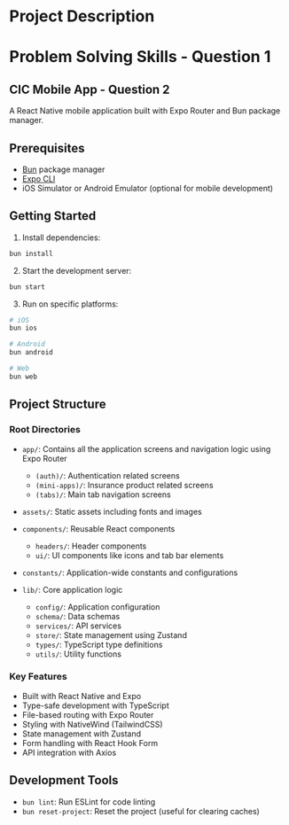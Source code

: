 # Project Description

# Problem Solving Skills - Question 1


## CIC Mobile App - Question 2
A React Native mobile application built with Expo Router and Bun package manager.

## Prerequisites

- [Bun](https://bun.sh/) package manager
- [Expo CLI](https://docs.expo.dev/get-started/installation/)
- iOS Simulator or Android Emulator (optional for mobile development)

## Getting Started

1. Install dependencies:
```bash
bun install
```

2. Start the development server:
```bash
bun start
```

3. Run on specific platforms:
```bash
# iOS
bun ios

# Android
bun android

# Web
bun web
```

## Project Structure

### Root Directories

- `app/`: Contains all the application screens and navigation logic using Expo Router
  - `(auth)/`: Authentication related screens
  - `(mini-apps)/`: Insurance product related screens
  - `(tabs)/`: Main tab navigation screens

- `assets/`: Static assets including fonts and images

- `components/`: Reusable React components
  - `headers/`: Header components
  - `ui/`: UI components like icons and tab bar elements

- `constants/`: Application-wide constants and configurations

- `lib/`: Core application logic
  - `config/`: Application configuration
  - `schema/`: Data schemas
  - `services/`: API services
  - `store/`: State management using Zustand
  - `types/`: TypeScript type definitions
  - `utils/`: Utility functions

### Key Features

- Built with React Native and Expo
- Type-safe development with TypeScript
- File-based routing with Expo Router
- Styling with NativeWind (TailwindCSS)
- State management with Zustand
- Form handling with React Hook Form
- API integration with Axios

## Development Tools

- `bun lint`: Run ESLint for code linting
- `bun reset-project`: Reset the project (useful for clearing caches)